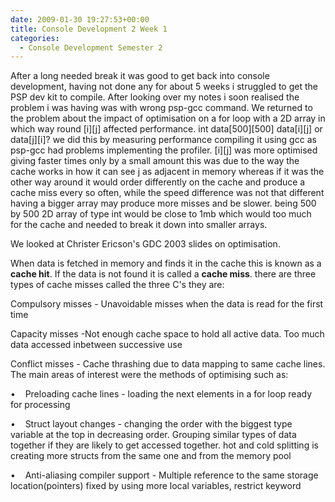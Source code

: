 ```yaml
---
date: 2009-01-30 19:27:53+00:00
title: Console Development 2 Week 1
categories:
  - Console Development Semester 2
---
```


After a long needed break it was good to get back into console development, having not done any for about 5 weeks i struggled to get the PSP dev kit to compile. After looking over my notes i soon realised the problem i was having was with wrong psp-gcc command. We returned to the problem about the impact of optimisation on a for loop with a 2D array in which way round [i][j] affected performance. int data[500][500] data[i][j] or data[j][i]? we did this by measuring performance compiling it using gcc as psp-gcc had problems implementing the profiler. [i][j] was more optimised giving faster times only by a small amount this was due to the way the cache works in how it can see j as adjacent in memory whereas if it was the other way around it would order differently on the cache and produce a cache miss every so often, while the speed difference was not that different having a bigger array may produce more misses and be slower. being 500 by 500 2D array of type int would be close to 1mb which would too much for the cache and needed to break it down into smaller arrays.

We looked at Christer Ericson's GDC 2003 slides on optimisation.

When data is fetched in memory and finds it in the cache this is known as a **cache hit**. If the data is not found it is called a **cache miss**. there are three types of cache misses called the three C's they are:

Compulsory misses - Unavoidable misses when the data is read for the first time

Capacity misses -Not enough cache space to hold all active data. Too much data accessed inbetween successive use

Conflict misses - Cache thrashing due to data mapping to same cache lines.
The main areas of interest were the methods of optimising such as:

•    Preloading cache lines - loading the next elements in a for loop ready for processing

•    Struct layout changes - changing the order with the biggest type variable at the top in decreasing order. Grouping similar types of data together if they are likely to get accessed together. hot and cold splitting is creating more structs from the same one and from the memory pool

•    Anti-aliasing compiler support - Multiple reference to the same storage location(pointers) fixed by using more local variables, restrict keyword

